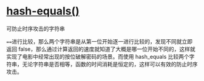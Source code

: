 # [hash-equals()](https://secure.php.net/manual/zh/function.hash-equals.php)

可防止时序攻击的字符串

`==`进行比较，那么两个字符串是从第一位开始逐一进行比较的，发现不同就立即返回 false，那么通过计算返回的速度就知道了大概是哪一位开始不同的，这样就实现了电影中经常出现的按位破解密码的场景。而使用 hash_equals 比较两个字符串，无论字符串是否相等，函数的时间消耗是恒定的，这样可以有效的防止时序攻击。
